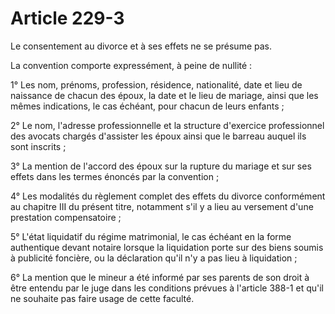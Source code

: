 # Article 229-3

Le consentement au divorce et à ses effets ne se présume pas.

La convention comporte expressément, à peine de nullité :

1° Les nom, prénoms, profession, résidence, nationalité, date et lieu de naissance de chacun des époux, la date et le lieu de mariage, ainsi que les mêmes indications, le cas échéant, pour chacun de leurs enfants ;

2° Le nom, l'adresse professionnelle et la structure d'exercice professionnel des avocats chargés d'assister les époux ainsi que le barreau auquel ils sont inscrits ;

3° La mention de l'accord des époux sur la rupture du mariage et sur ses effets dans les termes énoncés par la convention ;

4° Les modalités du règlement complet des effets du divorce conformément au chapitre III du présent titre, notamment s'il y a lieu au versement d'une prestation compensatoire ;

5° L'état liquidatif du régime matrimonial, le cas échéant en la forme authentique devant notaire lorsque la liquidation porte sur des biens soumis à publicité foncière, ou la déclaration qu'il n'y a pas lieu à liquidation ;

6° La mention que le mineur a été informé par ses parents de son droit à être entendu par le juge dans les conditions prévues à l'article 388-1 et qu'il ne souhaite pas faire usage de cette faculté.
